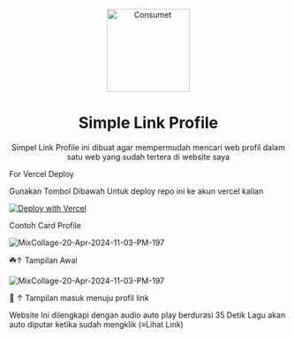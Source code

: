 <p align="center">
  <a href="https://rexxzynprofile.vercel.app">
    <img alt="Consumet" src="https://files.catbox.moe/1mubay.jpg" width="150">
  </a>
</p>

<h1 align="center">
  Simple Link Profile
</h1>
<p align="center">
  Simpel Link Profile ini dibuat agar mempermudah mencari web profil dalam satu web yang sudah tertera di website saya
</p>

For Vercel Deploy 

Gunakan Tombol Dibawah Untuk deploy repo ini ke akun vercel kalian

[![Deploy with Vercel](https://vercel.com/button)](https://vercel.com/new/clone?repository-url=https://github.com/RexxHayanasi/rexxzynprofile.git)

Contoh Card Profile

![MixCollage-20-Apr-2024-11-03-PM-197](https://files.catbox.moe/6wzheg.jpg)

☘️↑ Tampilan Awal

![MixCollage-20-Apr-2024-11-03-PM-197](https://files.catbox.moe/88qbe0.jpg)

📜 ↑ Tampilan masuk menuju profil link

Website Ini dilengkapi dengan audio auto play berdurasi 35 Detik Lagu akan auto diputar ketika sudah mengklik (≡Lihat Link)
